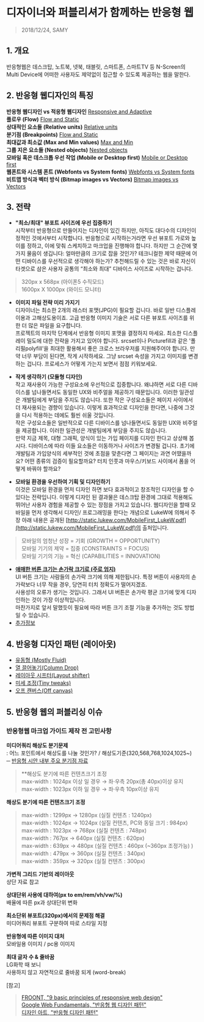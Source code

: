 # 디자이너와 퍼블리셔가 함께하는 반응형 웹
> 2018/12/24, SAMY
## 1. 개요
반응형웹은 데스크탑, 노트북, 넷북, 태블릿, 스마트폰, 스마트TV 등 N-Screen의 Multi Device에 어떠한 사용자도 제약없이 접근할 수 있도록 제공하는 웹을 말한다.

## 2. 반응형 웹디자인의 특징
**반응형 웹디자인 vs 적응형 웹디자인** [Responsive and Adaptive](http://oingdoing.com/tips/all/img/responsive01.jpg)  
**플로우 (Flow)** [Flow and Static](http://oingdoing.com/tips/all/img/responsive02.jpg)  
**상대적인 요소들 (Relative units)** [Relative units](http://oingdoing.com/tips/all/img/responsive04.jpg)  
**분기점 (Breakpoints)** [Flow and Static](http://oingdoing.com/tips/all/img/responsive06.jpg)  
**최대값과 최소값 (Max and Min values)** [Max and Min](http://oingdoing.com/tips/all/img/responsive05.jpg)  
**그룹 지은 요소들 (Nested objects)** [Nested objects](http://oingdoing.com/tips/all/img/responsive06.jpg)  
**모바일 혹은 데스크톱 우선 작업 (Mobile or Desktop first)** [Mobile or Desktop first](http://oingdoing.com/tips/all/img/responsive07.jpg)  
**웹폰트와 시스템 폰트 (Webfonts vs System fonts)** [Webfonts vs System fonts](http://oingdoing.com/tips/all/img/responsive08.jpg)  
**비트맵 방식과 벡터 방식 (Bitmap images vs Vectors)** [Bitmap images vs Vectors](http://oingdoing.com/tips/all/img/responsive09.jpg)  

## 3. 전략
+ **"최소/최대" 뷰포트 사이즈에 우선 집중하기**  
시작부터 반응형으로 만들어지는 디자인이 있긴 하지만, 아직도 대다수의 디자인이 정적인 것에서부터 시작합니다. 반응형으로 시작하는거라면 우선 뷰포트 가로와 높이를 정하고, 이에 맞춰 스케치하고 마크업을 진행해야 합니다. 
하지만 그 순간에 몇 가지 물음이 생깁니다: 얼마만큼의 크기로 잡을 것인가? 테크니컬한 제약 때문에 어떤 디바이스를 우선적으로 생각해야 하는가?
추천해드릴 수 있는 것은 바로 자신이 타겟으로 삼은 사용자 공통의 “최소와 최대” 디바이스 사이즈로 시작하는 겁니다.
> 320px x 568px (아이폰5 수직모드)  
> 1600px X 1000px (와이드 모니터)

+ **이미지 파일 전략 미리 가지기**  
디자이너는 최소한 2개의 래스터 포맷(JPG)이 필요할 겁니다. 바로  일반 디스플레이용과 고해상도용이죠. 고급 반응형 이미지 기술은 서로 다른 뷰포트 사이즈를 위한 더 많은 파일을 요구합니다.  
프로젝트의 마지막 단계에서 반응형 이미지 포맷을 결정하지 마세요. 최소한 디스플레이 밀도에 대한 전략을 가지고 있어야 합니다. srcset이나 Picturefill과 같은 '폴리필polyfill'을 최대한 활용해서 좋은 크로스 브라우저를 지원해주어야 합니다. 만약 너무 부담이 된다면, 작게 시작하세요. 그냥 srcset 속성을 가지고 이미지를 변경하는 겁니다. 프로세스가 어떻게 가는지 보면서 점점 키워보세요.

+ **작게 생각하기 (모듈형 디자인)**  
작고 재사용이 가능한 구성요소에 우선적으로 집중합니다. 왜냐하면 서로 다른 디바이스를 넘나들면서도 동일한 UX와 비주얼을 제공하기 때문입니다. 이러한 일관성은 개발팀에게 부담을 주지도 않습니다. 또한 작은 구성요소들은 페이지 사이에서 더 재사용되는 경향이 있습니다. 이렇게 효과적으로 디자인을 한다면, 나중에 그것을 다시 적용하는 데에도 훨씬 쉬울 것입니다.  
작은 구성요소들은 일반적으로 다른 디바이스를 넘나들면서도 동일한 UX와 비주얼을 제공합니다. 이러한 일관성은 개발팀에게 부담을 주지도 않습니다.  
만약 지금 제목, 대형 그래픽, 양식이 있는 가입 페이지를 디자인 한다고 상상해 봅시다. 디바이스에 따라 이들 요소들은 이동하거나 사이즈가 변경될 겁니다. 초기에 개발팀과 가입양식의 세부적인 것에 초점을 맞춘다면 그 페이지는 과연 어땠을까요? 어떤 종류의 검증이 필요할까요? 터치 인풋과 마우스/키보드 사이에서 폼을 어떻게 바꿔야 할까요?
  
+ **모바일 환경을 우선하여 기획 및 디자인하기**  
이것은 모바일 환경을 먼저 디자인 하면 보다 효과적이고 창조적인 디자인을 할 수 있다는 전략입니다.
이렇게 디자인 된 결과물은 데스크탑 환경에 그대로 적용해도 뛰어난 사용자 경험을 제공할 수 있는 장점을 가지고 있습니다.
웹디자인을 할때 모바일을 먼저 생각해서 디자인/ 프로그래밍을 한다는 개념으로 LukeW에 의해서 주장 아래 내용은 공개된 [http://static.lukew.com/MobileFirst_LukeW.pdf](http://static.lukew.com/MobileFirst_LukeW.pdf)의 출처입니다.
> 모바일의 엄청난 성장 = 기회 (GROWTH = OPPORTUNITY)  
> 모바일 기기의 제약 = 집중 (CONSTRAINTS = FOCUS)  
> 모바일 기기의 기능 = 혁신 (CAPABILITIES = INNOVATION)  

+ **[애매한 버튼 크기는 손가락 크기로 (주로 엄지)](http://yoon-talk.tistory.com/695)**  
UI 버튼 크기는 사람들의 손가락 크기에 의해 제한됩니다. 특정 버튼이 사용자의 손가락보다 너무 작을 경우, 당연히 터치 정확도가 떨어지겠죠.  
사용성의 오류가 생기는 것입니다. 그래서 UI 버튼은 손가락 평균 크기에 맞게 디자인하는 것이 가장 이상적입니다.  
마찬가지로 앞서 말했듯이 필요에 따라 버튼 크기 조절 기능을 추가하는 것도 방법일 수 있습니다.  
+ [추가정보](https://brunch.co.kr/@chulhochoiucj0/8)  

## 4. 반응형 디자인 패턴 (레이아웃)
+ [유동형 (Mostly Fluid)](https://googlesamples.github.io/web-fundamentals/fundamentals/design-and-ux/responsive/mostly-fluid.html)  
+ [열 끌어놓기(Column Drop)](https://googlesamples.github.io/web-fundamentals/fundamentals/design-and-ux/responsive/column-drop.html)  
+ [레이아웃 시프터(Layout shifter)](https://googlesamples.github.io/web-fundamentals/fundamentals/design-and-ux/responsive/layout-shifter.html)  
+ [미세 조정(Tiny tweaks)](https://googlesamples.github.io/web-fundamentals/fundamentals/design-and-ux/responsive/tiny-tweaks.html)  
+ [오프 캔버스(Off canvas)](https://googlesamples.github.io/web-fundamentals/fundamentals/design-and-ux/responsive/off-canvas.html)  

## 5. 반응형 웹의 퍼블리싱 이슈
### 반응형웹 마크업 가이드 제작 전 고민사항
**미디어쿼리 해상도 분기문제**  
: 어느 포인트에서 해상도를 나눌 것인가? / 해상도기준(320,568,768,1024,1025~)  
─ [반응형 시안 내부 주요 분기점 자료](http://oingdoing.com/tips/all/img/rw_guideline.jpg)  
> **해상도 분기에 따른 컨텐츠크기 조정  
> max-width : 1024px 이상 일 경우 → 좌·우측 20px(총 40px)이상 유지  
> max-width : 1023px 이하 일 경우 → 좌·우측 10px이상 유지  

**해상도 분기에 따른 컨텐츠크기 조정**  
> max-width : 1299px → 1280px (실질 컨텐츠 : 1240px)  
> max-width : 1024px → 1024px (실질 컨텐츠, PC와 동일 크기 : 984px)  
> max-width : 1023px → 768px (실질 컨텐츠 : 748px)  
> max-width : 767px → 640px (실질 컨텐츠 : 620px)  
> max-width : 639px → 480px (실질 컨텐츠 : 460px (~360px 조정가능) )  
> max-width : 479px → 360px (실질 컨텐츠 : 340px)  
> max-width : 359px → 320px (실질 컨텐츠 : 300px)

**가변적 그리드 기반의 레이아웃**  
상단 자료 참고    

**상대단위 사용에 대하여(px to em/rem/vh/vw/%)**  
배율에 따른 px과 상대단위 변화    

**최소단위 뷰포트(320px)에서의 문제점 해결**  
미디어쿼리 뷰포트 구분하여 따로 스타일 지정    

**반응형에 따른 이미지 대처**  
모바일용 이미지 / pc용 이미지    

**최대 글자 수 & 줄바꿈**  
LG화학 때 보니 <br> 사용하지 않고 자연적으로 줄바꿈 되게 (word-break)



[참고]
> [FROONT, "9 basic principles of responsive web design"](http://blog.froont.com/9-basic-principles-of-responsive-web-design/)  
> [Google Web Fundamentals, "반응형 웹 디자인 패턴"](https://developers.google.com/web/fundamentals/design-and-ux/responsive/patterns?hl=ko)  
> [디자인 아트, "반응형 디자인 패턴"](https://m.blog.naver.com/dartplus/221202644512)
